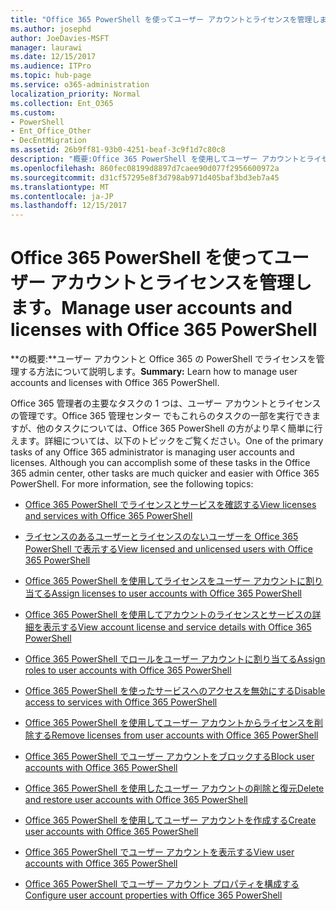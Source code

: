 ```yaml
---
title: "Office 365 PowerShell を使ってユーザー アカウントとライセンスを管理します。"
ms.author: josephd
author: JoeDavies-MSFT
manager: laurawi
ms.date: 12/15/2017
ms.audience: ITPro
ms.topic: hub-page
ms.service: o365-administration
localization_priority: Normal
ms.collection: Ent_O365
ms.custom:
- PowerShell
- Ent_Office_Other
- DecEntMigration
ms.assetid: 26b9ff81-93b0-4251-beaf-3c9f1d7c80c8
description: "概要:Office 365 PowerShell を使用してユーザー アカウントとライセンスを管理する方法について説明します。"
ms.openlocfilehash: 860fec08199d8897d7caee90d077f2956600972a
ms.sourcegitcommit: d31cf57295e8f3d798ab971d405baf3bd3eb7a45
ms.translationtype: MT
ms.contentlocale: ja-JP
ms.lasthandoff: 12/15/2017
---
```

# <a name="manage-user-accounts-and-licenses-with-office-365-powershell"></a><span data-ttu-id="5b604-103">Office 365 PowerShell を使ってユーザー アカウントとライセンスを管理します。</span><span class="sxs-lookup"><span data-stu-id="5b604-103">Manage user accounts and licenses with Office 365 PowerShell</span></span>

 <span data-ttu-id="5b604-104">**の概要:**ユーザー アカウントと Office 365 の PowerShell でライセンスを管理する方法について説明します。</span><span class="sxs-lookup"><span data-stu-id="5b604-104">**Summary:** Learn how to manage user accounts and licenses with Office 365 PowerShell.</span></span>
  
<span data-ttu-id="5b604-p101">Office 365 管理者の主要なタスクの 1 つは、ユーザー アカウントとライセンスの管理です。Office 365 管理センター でもこれらのタスクの一部を実行できますが、他のタスクについては、Office 365 PowerShell の方がより早く簡単に行えます。詳細については、以下のトピックをご覧ください。</span><span class="sxs-lookup"><span data-stu-id="5b604-p101">One of the primary tasks of any Office 365 administrator is managing user accounts and licenses. Although you can accomplish some of these tasks in the Office 365 admin center, other tasks are much quicker and easier with Office 365 PowerShell. For more information, see the following topics:</span></span>
  
- [<span data-ttu-id="5b604-108">Office 365 PowerShell でライセンスとサービスを確認する</span><span class="sxs-lookup"><span data-stu-id="5b604-108">View licenses and services with Office 365 PowerShell</span></span>](view-licenses-and-services-with-office-365-powershell.md)
    
- [<span data-ttu-id="5b604-109">ライセンスのあるユーザーとライセンスのないユーザーを Office 365 PowerShell で表示する</span><span class="sxs-lookup"><span data-stu-id="5b604-109">View licensed and unlicensed users with Office 365 PowerShell</span></span>](view-licensed-and-unlicensed-users-with-office-365-powershell.md)
    
- [<span data-ttu-id="5b604-110">Office 365 PowerShell を使用してライセンスをユーザー アカウントに割り当てる</span><span class="sxs-lookup"><span data-stu-id="5b604-110">Assign licenses to user accounts with Office 365 PowerShell</span></span>](assign-licenses-to-user-accounts-with-office-365-powershell.md)
    
- [<span data-ttu-id="5b604-111">Office 365 PowerShell を使用してアカウントのライセンスとサービスの詳細を表示する</span><span class="sxs-lookup"><span data-stu-id="5b604-111">View account license and service details with Office 365 PowerShell</span></span>](view-account-license-and-service-details-with-office-365-powershell.md)
    
- [<span data-ttu-id="5b604-112">Office 365 PowerShell でロールをユーザー アカウントに割り当てる</span><span class="sxs-lookup"><span data-stu-id="5b604-112">Assign roles to user accounts with Office 365 PowerShell</span></span>](assign-roles-to-user-accounts-with-office-365-powershell.md)
    
- [<span data-ttu-id="5b604-113">Office 365 PowerShell を使ったサービスへのアクセスを無効にする</span><span class="sxs-lookup"><span data-stu-id="5b604-113">Disable access to services with Office 365 PowerShell</span></span>](disable-access-to-services-with-office-365-powershell.md)
    
- [<span data-ttu-id="5b604-114">Office 365 PowerShell を使用してユーザー アカウントからライセンスを削除する</span><span class="sxs-lookup"><span data-stu-id="5b604-114">Remove licenses from user accounts with Office 365 PowerShell</span></span>](remove-licenses-from-user-accounts-with-office-365-powershell.md)
    
- [<span data-ttu-id="5b604-115">Office 365 PowerShell でユーザー アカウントをブロックする</span><span class="sxs-lookup"><span data-stu-id="5b604-115">Block user accounts with Office 365 PowerShell</span></span>](block-user-accounts-with-office-365-powershell.md)
    
- [<span data-ttu-id="5b604-116">Office 365 PowerShell を使用したユーザー アカウントの削除と復元</span><span class="sxs-lookup"><span data-stu-id="5b604-116">Delete and restore user accounts with Office 365 PowerShell</span></span>](delete-and-restore-user-accounts-with-office-365-powershell.md)
    
- [<span data-ttu-id="5b604-117">Office 365 PowerShell を使用してユーザー アカウントを作成する</span><span class="sxs-lookup"><span data-stu-id="5b604-117">Create user accounts with Office 365 PowerShell</span></span>](create-user-accounts-with-office-365-powershell.md)
    
- [<span data-ttu-id="5b604-118">Office 365 PowerShell でユーザー アカウントを表示する</span><span class="sxs-lookup"><span data-stu-id="5b604-118">View user accounts with Office 365 PowerShell</span></span>](view-user-accounts-with-office-365-powershell.md)
    
- [<span data-ttu-id="5b604-119">Office 365 PowerShell でユーザー アカウント プロパティを構成する</span><span class="sxs-lookup"><span data-stu-id="5b604-119">Configure user account properties with Office 365 PowerShell</span></span>](configure-user-account-properties-with-office-365-powershell.md)
    

